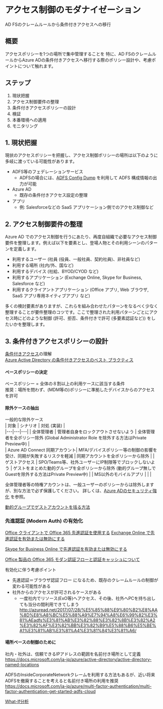 # アクセス制御のモダナイゼーション
AD FSのクレームルールから条件付きアクセスへの移行

## 概要
アクセスポリシーを1つの場所で集中管理することを
特に、AD FSのクレームルールからAzure ADの条件付きアクセスへ移行する際のポリシー設計や、考慮ポイントについて触れます。

## ステップ
1. 現状把握
2. アクセス制御要件の整理
3. 条件付きアクセスポリシーの設計
4. 検証
5. 本番環境への適用
6. モニタリング

## 1. 現状把握
現状のアクセスポリシーを把握し、アクセス制御ポリシーの場所は以下のように多岐に渡っている可能性があります。
* ADFS等のフェデレーションサービス
    * ADFSの場合には、[ADFS Config Dump](ADFS/ADFS-Config-Dump.md) を利用して ADFS 構成情報の出力が可能
* Azure AD
    * 既存の条件付きアクセス設定の整理
* アプリ
    * 例: Salesforceなどの SaaS アプリケーション側でのアクセス制御など

## 2. アクセス制御要件の整理
Azure AD でのアクセス制御を行うにあたり、再度自組織で必要なアクセス制御要件を整理します。例えば以下を要素とし、登場人物とその利用シーンのパターンを定義します。
* 利用するユーザー (社員 (役員、一般社員、契約社員)、非社員など)
* 利用する場所 (社内/外、国など)
* 利用するデバイス (社給、BYOD/CYOD など)
* 利用するアプリケーション (Exchange Online, Skype for Business, Salesforce など)
* 利用するクライアントアプリケーション (Office アプリ, Web ブラウザ, SaaS アプリ専用ネイティブアプリ など) 

多くの検討要素がありますが、これらを組み合わせたパターンをなるべく少なく整理することが要件整理のコツです。ここで整理された利用パターンごとにアクセス時にどのような制御 (許可、拒否、条件付きで許可 (多要素認証など)) をしたいかを整理します。


## 3. 条件付きアクセスポリシーの設計
[条件付きアクセス](https://docs.microsoft.com/ja-jp/azure/active-directory/active-directory-conditional-access-azure-portal)の理解  
[Azure Active Directory の条件付きアクセスのベスト プラクティス](https://docs.microsoft.com/ja-jp/azure/active-directory/active-directory-conditional-access-best-practices)  


#### ベースポリシーの決定
ベースポリシー = 全体の８割以上の利用ケースに該当する条件  
推奨：場所を問わず、(MDM等の)ポリシーに準拠したデバイスからのアクセスを許可


#### 除外ケースの抽出

一般的な除外ケース  
| 対象 | シナリオ | 対処 (実装) |  
|---|---|---|
| 全体管理者 | 管理者自身をロックアウトさせないよう | 全体管理者を全ポリシー除外 (Global Administrator Role を除外する方法はPrivate Preview中) |  
| Azure AD Connect 同期アカウント| MFA/デバイスポリシー等の制御の影響を受け、同期が失敗するリスクを軽減 | 同期アカウントを全ポリシーから除外 |
| ゲストアクセス | SPO/Teams等、社外ユーザーにIP制限等でブロックしないよう | ゲストをまとめた動的グループを全ポリシーから除外 (動的グループ無しでGuestを除外する方法はPrivate Preview中) |
| MS以外のモバイルアプリ |  |  |

全体管理者等の特権アカウントは、一般ユーザーのポリシーからは除外しますが、別な方法で必ず保護してください。 詳しくは、[Azure ADのセキュリティ強化](Security/Secure-AzureAD.md) を参照。

[動的グループでゲストアカウントを括る方法](https://docs.microsoft.com/ja-jp/azure/active-directory/active-directory-b2b-dynamic-groups)

### 先進認証 (Modern Auth) の有効化

[Office クライアントで Office 365 先進認証を使用する](https://support.office.com/ja-jp/article/Office-クライアントで-Office-365-先進認証を使用する-776c0036-66fd-41cb-8928-5495c0f9168a)
[Exchange Online で先進認証を有効または無効にする](https://support.office.com/ja-jp/article/exchange-online-%E3%81%A7%E5%85%88%E9%80%B2%E8%AA%8D%E8%A8%BC%E3%82%92%E6%9C%89%E5%8A%B9%E3%81%BE%E3%81%9F%E3%81%AF%E7%84%A1%E5%8A%B9%E3%81%AB%E3%81%99%E3%82%8B-58018196-f918-49cd-8238-56f57f38d662)

[Skype for Business Online で先進認証を有効または無効にする](https://social.technet.microsoft.com/wiki/contents/articles/34339.skype-for-business-online-enable-your-tenant-for-modern-authentication.aspx)

[Office 製品の Office 365 モダン認証フローと認証キャッシュについて](
https://blogs.technet.microsoft.com/sharepoint_support/2016/08/01/modern-authentication-flow-and-cache-of-office-to-office-365/)

有効化に伴う考慮ポイント

* 先進認証＝ブラウザ認証フロー になるため、既存のクレームルールの制御が変わる可能性がある
* 社外からのアクセスが許可されるケースがある
    * 一度社内でリソース(ExO等)へアクセス、その後、社外へPCを持ち出しても当分の間利用できてしまう
    http://azuread.net/2017/07/28/%E5%85%88%E9%80%B2%E8%AA%8D%E8%A8%BC%E5%88%A9%E7%94%A8%E6%99%82%E3%81%AEadfs%E3%81%AB%E3%82%88%E3%82%8B%E3%82%A2%E3%82%AF%E3%82%BB%E3%82%B9%E5%88%B6%E5%BE%A1%E3%81%AB%E3%81%A4%E3%81%84%E3%81%A6/


#### 場所ベースの制御のために
社内・社外は、信頼できるIPアドレスの範囲を名前付き場所として定義  
https://docs.microsoft.com/ja-jp/azure/active-directory/active-directory-named-locations

ADFSのInsideCorporateNetworkクレームを利用する方法もあるが、近い将来ADFSを撤廃することを考えると名前付き場所の利用を推奨  
https://docs.microsoft.com/ja-jp/azure/multi-factor-authentication/multi-factor-authentication-get-started-adfs-cloud


[What-If分析](https://docs.microsoft.com/ja-jp/azure/active-directory/active-directory-conditional-access-whatif)
